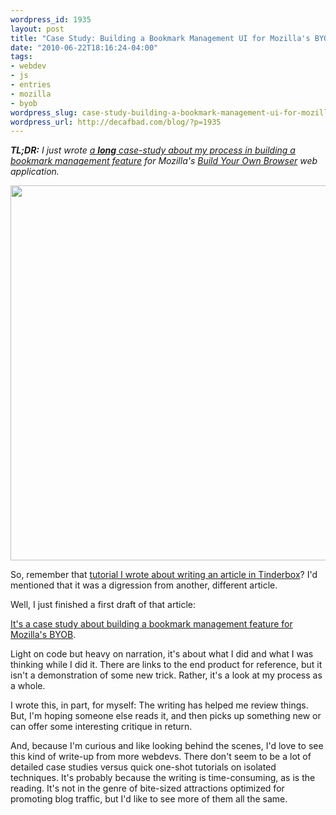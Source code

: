```yaml
--- 
wordpress_id: 1935
layout: post
title: "Case Study: Building a Bookmark Management UI for Mozilla's BYOB"
date: "2010-06-22T18:16:24-04:00"
tags: 
- webdev
- js
- entries
- mozilla
- byob
wordpress_slug: case-study-building-a-bookmark-management-ui-for-mozillas-byob
wordpress_url: http://decafbad.com/blog/?p=1935
---
```

<em><strong>TL;DR:</strong> I just wrote [a **long** case-study about my process in building a bookmark management feature][article] for Mozilla's [Build Your Own Browser][byob] web application.</em>

[<img src="http://decafbad.com/2010/06/byob-bookmarks-ui/img/bookmarks.png" width="600" />][article]

So, remember that [tutorial I wrote about writing an article in Tinderbox][tinderbox]? I'd mentioned that it was a digression from another, different article. 

Well, I just finished a first draft of that article: 

[It's a case study about building a bookmark management feature for Mozilla's BYOB][article].

Light on code but heavy on narration, it's about what I did and what I was thinking while I did it. There are links to the end product for reference, but it isn't a demonstration of some new trick. Rather, it's a look at my process as a whole.

I wrote this, in part, for myself: The writing has helped me review things. But, I'm hoping someone else reads it, and then picks up something new or can offer some interesting critique in return.

And, because I'm curious and like looking behind the scenes, I'd love to see this kind of write-up from more webdevs. There don't seem to be a lot of detailed case studies versus quick one-shot tutorials on isolated techniques. It's probably because the writing is time-consuming, as is the reading. It's not in the genre of bite-sized attractions optimized for promoting blog traffic, but I'd like to see more of them all the same.

[tinderbox]: http://decafbad.com/blog/2010/06/07/tinderbox-article-tutorial
[byob]: http://byob.mozilla.com/
[article]: http://decafbad.com/2010/06/byob-bookmarks-ui/
